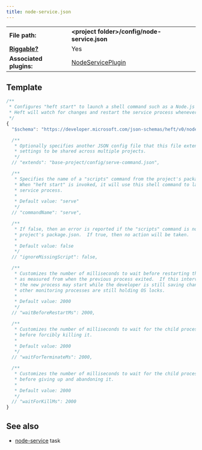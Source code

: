 ```yaml
---
title: node-service.json
---
```


<!-- prettier-ignore-start -->
|     |     |
| --- | --- |
| **File path:** | **&lt;project folder&gt;/config/node-service.json** |
| [**Riggable?**](../intro/rig_packages.md) | Yes |
| **Associated plugins:** | [NodeServicePlugin](https://github.com/microsoft/rushstack/blob/main/apps/heft/src/plugins/NodeServicePlugin.ts) |
<!-- prettier-ignore-end -->

## Template

```js
/**
 * Configures "heft start" to launch a shell command such as a Node.js service.
 * Heft will watch for changes and restart the service process whenever it gets rebuilt.
 */
{
  "$schema": "https://developer.microsoft.com/json-schemas/heft/v0/node-service.schema.json"

  /**
   * Optionally specifies another JSON config file that this file extends from. This provides a way for standard
   * settings to be shared across multiple projects.
   */
  // "extends": "base-project/config/serve-command.json",

  /**
   * Specifies the name of a "scripts" command from the project's package.json file.
   * When "heft start" is invoked, it will use this shell command to launch the
   * service process.
   *
   * Default value: "serve"
   */
  // "commandName": "serve",

  /**
   * If false, then an error is reported if the "scripts" command is not found in the
   * project's package.json.  If true, then no action will be taken.
   *
   * Default value: false
   */
  // "ignoreMissingScript": false,

  /**
   * Customizes the number of milliseconds to wait before restarting the child process,
   * as measured from when the previous process exited.  If this interval is too small, then
   * the new process may start while the developer is still saving changes, or while
   * other monitoring processes are still holding OS locks.
   *
   * Default value: 2000
   */
  // "waitBeforeRestartMs": 2000,

  /**
   * Customizes the number of milliseconds to wait for the child process to be terminated (SIGTERM)
   * before forcibly killing it.
   *
   * Default value: 2000
   */
  // "waitForTerminateMs": 2000,

  /**
   * Customizes the number of milliseconds to wait for the child process to be killed (SIGKILL)
   * before giving up and abandoning it.
   *
   * Default value: 2000
   */
  // "waitForKillMs": 2000
}
```

## See also

- [node-service](../plugins/node-service.md) task
